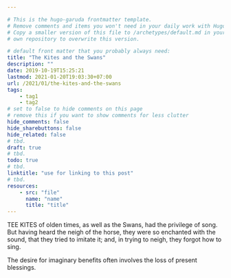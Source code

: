 ```yaml
---

# This is the hugo-garuda frontmatter template.
# Remove comments and items you won't need in your daily work with Hugo.
# Copy a smaller version of this file to /archetypes/default.md in your
# own repository to overwrite this version.

# default front matter that you probably always need:
title: "The Kites and the Swans"
description: ""
date: 2019-10-19T15:25:21
lastmod: 2021-01-20T19:03:30+07:00
url: /2021/01/the-kites-and-the-swans
tags:
    - tag1
    - tag2
# set to false to hide comments on this page
# remove this if you want to show comments for less clutter
hide_comments: false
hide_sharebuttons: false
hide_related: false
# tbd.
draft: true
# tbd.
todo: true
# tbd.
linktitle: "use for linking to this post"
# tbd.
resources:
    - src: "file"
      name: "name"
      title: "title"
---
```

TEE KITES of olden times, as well as the Swans, had the privilege of song. But having heard the neigh of the horse, they were so enchanted with the sound, that they tried to imitate it; and, in trying to neigh, they forgot how to sing.

The desire for imaginary benefits often involves the loss of present blessings.
